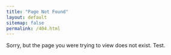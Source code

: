 ```yaml
---
title: "Page Not Found"
layout: default
sitemap: false
permalink: /404.html
---
```


Sorry, but the page you were trying to view does not exist. Test.

